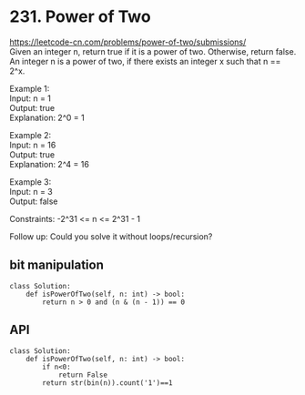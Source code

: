 # 231. Power of Two
https://leetcode-cn.com/problems/power-of-two/submissions/  
Given an integer n, return true if it is a power of two. Otherwise, return false.  
An integer n is a power of two, if there exists an integer x such that n == 2^x.  

Example 1:  
Input: n = 1  
Output: true  
Explanation: 2^0 = 1  

Example 2:  
Input: n = 16  
Output: true  
Explanation: 2^4 = 16  

Example 3:  
Input: n = 3  
Output: false  
 
Constraints:
-2^31 <= n <= 2^31 - 1
 
Follow up: Could you solve it without loops/recursion?


## bit manipulation
``` python3
class Solution:
    def isPowerOfTwo(self, n: int) -> bool:
        return n > 0 and (n & (n - 1)) == 0
```

## API
``` python3
class Solution:
    def isPowerOfTwo(self, n: int) -> bool:
        if n<0:
            return False
        return str(bin(n)).count('1')==1
```
